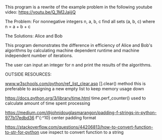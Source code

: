 This program is a rewrite of the example problem in the following youtube video:
https://youtu.be/Q_1M2JaijjQ

The Problem:
For nonnegative integers n, a, b, c
find all sets (a, b, c) where n = a + b + c

The Solutions:
Alice and Bob



This program demonstrates the difference in efficiency of Alice and Bob's algorithms by
calculating machine dependent runtime and machine independent number of iterations.

The user can input an integer for n and print the results of the algorithms.


OUTSIDE RESOURCES:

www.w3schools.com/python/ref_list_clear.asp
    [].clear() method
    this is preferable to assigning a new empty list to keep memory usage down

https://docs.python.org/3/library/time.html
    time.perf_counter()
    used to calculate amount of time spent processing

https://medium.com/@johnidouglasmarangon/padding-f-strings-in-python-977b17edbd36
    f"{:^10}
    center padding format

https://stackoverflow.com/questions/44206813/how-to-convert-function-to-str-for-python
    use inspect to convert function to a string
